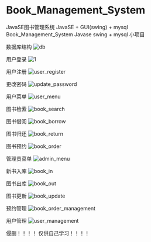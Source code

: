# Book_Management_System
JavaSE图书管理系统
JavaSE + GUI(swing) + mysql
Book_Management_System
Javase swing + mysql 小项目

数据库结构 
![db](https://user-images.githubusercontent.com/85631111/145431843-21905b02-55c5-466d-bc23-dbb105af6ba5.JPG)

用户登录 
![1](https://user-images.githubusercontent.com/85631111/145431952-65dbf3b2-4506-43ac-8c88-b55dfc798f77.JPG)

用户注册 
![user_register](https://user-images.githubusercontent.com/85631111/145432041-178e08a5-6d12-4788-8016-6d515e5ead46.JPG)

更改密码 
![update_password](https://user-images.githubusercontent.com/85631111/145432126-1fe072d2-51a4-4ff0-a087-3085eb19d290.JPG)

用户菜单 
![user_menu](https://user-images.githubusercontent.com/85631111/145432214-a8f9ae3f-ddec-4688-937d-a0feaa4d02ac.JPG)

图书检索 
![book_search](https://user-images.githubusercontent.com/85631111/145432454-61da7e99-8b05-459b-aa6c-8788c650edff.JPG)

图书借阅 
![book_borrow](https://user-images.githubusercontent.com/85631111/145432532-901ea732-b39f-44e2-8ebd-8a97cd044e7a.JPG)

图书归还 
![book_return](https://user-images.githubusercontent.com/85631111/145432580-5fa238cf-88b7-4ed5-bcae-adf967cb47e0.JPG)

图书预约
![book_order](https://user-images.githubusercontent.com/85631111/145432691-3d32f16c-07ba-4b1f-ac15-f55c3e542e43.JPG)

管理员菜单
![admin_menu](https://user-images.githubusercontent.com/85631111/145432773-3bd2a57b-3362-4f41-9a36-0bd85e7d321d.JPG)

新书入库
![book_in](https://user-images.githubusercontent.com/85631111/145432862-b3307346-8c8b-448c-9c8b-40117e62d8fe.JPG)

图书出库 
![book_out](https://user-images.githubusercontent.com/85631111/145432902-28ac19a8-1683-4c32-99d7-eddba3e05c79.JPG)

图书更新 
![book_update](https://user-images.githubusercontent.com/85631111/145432937-df748c2f-541f-4035-b36f-cf00f70c682f.JPG)

预约管理
![book_order_management](https://user-images.githubusercontent.com/85631111/145432958-456947e0-8964-42ea-b7cc-3a0fa5340abd.JPG)

用户管理 
![user_management](https://user-images.githubusercontent.com/85631111/145432996-010e02b1-75c8-4d1a-a831-ecc1c042b358.JPG)

侵删！！！！
仅供自己学习！！！！
